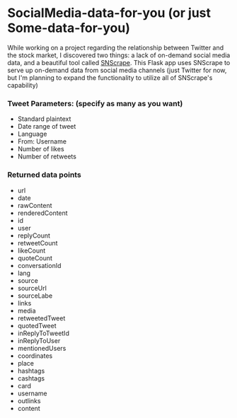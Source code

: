 # SocialMedia-data-for-you (or just Some-data-for-you)

While working on a project regarding the relationship between Twitter and the stock market, I discovered two things: a lack of on-demand social media data, and a beautiful tool called [SNScrape](https://github.com/JustAnotherArchivist/snscrape). This Flask app uses SNScrape to serve up on-demand data from social media channels (just Twitter for now, but I'm planning to expand the functionality to utilize all of SNScrape's capability)

### Tweet Parameters: (specify as many as you want)

- Standard plaintext
- Date range of tweet
- Language
- From: Username
- Number of likes
- Number of retweets

### Returned data points

- url
- date
- rawContent
- renderedContent
- id
- user
- replyCount
- retweetCount
- likeCount
- quoteCount
- conversationId
- lang
- source
- sourceUrl
- sourceLabe
- links
- media
- retweetedTweet
- quotedTweet
- inReplyToTweetId
- inReplyToUser
- mentionedUsers
- coordinates
- place
- hashtags
- cashtags
- card
- username
- outlinks
- content
